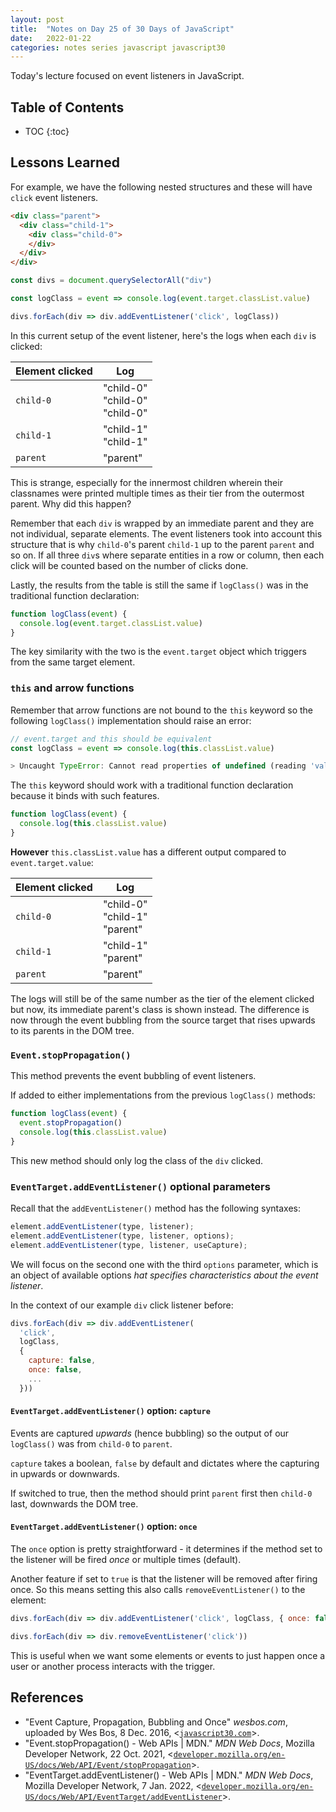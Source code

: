 ```yaml
---
layout: post
title:  "Notes on Day 25 of 30 Days of JavaScript"
date:   2022-01-22
categories: notes series javascript javascript30 
---
```


Today's lecture focused on event listeners in JavaScript.

## Table of Contents
* TOC
{:toc}

## Lessons Learned

For example, we have the following nested structures and these will have `click` event listeners.

~~~ html
<div class="parent">
  <div class="child-1">
    <div class="child-0">
    </div>
  </div>
</div>
~~~

~~~ javascript
const divs = document.querySelectorAll("div")

const logClass = event => console.log(event.target.classList.value)

divs.forEach(div => div.addEventListener('click', logClass))
~~~

In this current setup of the event listener, here's the logs when each `div` is clicked:

| Element clicked | Log                                 |
|-----------------|-------------------------------------|
| `child-0`       | "child-0"<br>"child-0"<br>"child-0" |
| `child-1`       | "child-1"<br>"child-1"              |
| `parent`        | "parent"                            |

This is strange, especially for the innermost children wherein their classnames were printed multiple times as their tier from the outermost parent. Why did this happen?

Remember that each `div` is wrapped by an immediate parent and they are not individual, separate elements. The event listeners took into account this structure that is why `child-0`'s parent `child-1` up to the parent `parent` and so on. If all three `div`s where separate entities in a row or column, then each click will be counted based on the number of clicks done.

Lastly, the results from the table is still the same if `logClass()` was in the traditional function declaration:

~~~ javascript
function logClass(event) {
  console.log(event.target.classList.value)
}
~~~

The key similarity with the two is the `event.target` object which triggers from the same target element.

### `this` and arrow functions

Remember that arrow functions are not bound to the `this` keyword so the following `logClass()` implementation should raise an error:

~~~ javascript
// event.target and this should be equivalent
const logClass = event => console.log(this.classList.value)

> Uncaught TypeError: Cannot read properties of undefined (reading 'value')
~~~

The `this` keyword should work with a traditional function declaration because it binds with such features.

~~~ javascript
function logClass(event) {
  console.log(this.classList.value)
}
~~~

**However** `this.classList.value` has a different output compared to `event.target.value`:

| Element clicked | Log                                |
|-----------------|------------------------------------|
| `child-0`       | "child-0"<br>"child-1"<br>"parent" |
| `child-1`       | "child-1"<br>"parent"              |
| `parent`        | "parent"                           |

The logs will still be of the same number as the tier of the element clicked but now, its immediate parent's class is shown instead. The difference is now through the event bubbling from the source target that rises upwards to its parents in the DOM tree.

### `Event.stopPropagation()`

This method prevents the event bubbling of event listeners.

If added to either implementations from the previous `logClass()` methods:

~~~ javascript
function logClass(event) {
  event.stopPropagation()
  console.log(this.classList.value)
}
~~~

This new method should only log the class of the `div` clicked.

### `EventTarget.addEventListener()` optional parameters

Recall that the `addEventListener()` method has the following syntaxes:

~~~ javascript
element.addEventListener(type, listener);
element.addEventListener(type, listener, options);
element.addEventListener(type, listener, useCapture);
~~~

We will focus on the second one with the third `options` parameter, which is an object of available options *hat specifies characteristics about the event listener*.

In the context of our example `div` click listener before:

~~~ javascript
divs.forEach(div => div.addEventListener(
  'click', 
  logClass,
  {
    capture: false,
    once: false,
    ...
  }))

~~~

#### `EventTarget.addEventListener()` option: `capture`

Events are captured *upwards* (hence bubbling) so the output of our `logClass()` was from `child-0` to `parent`. 

`capture` takes a boolean, `false` by default and dictates where the capturing in upwards or downwards. 

If switched to true, then the method should print `parent` first then `child-0` last, downwards the DOM tree.

#### `EventTarget.addEventListener()` option: `once`

The `once` option is pretty straightforward - it determines if the method set to the listener will be fired *once* or multiple times (default).

Another feature if set to `true` is that the listener will be removed after firing once. So this means setting this also calls `removeEventListener()` to the element:

~~~ javascript
divs.forEach(div => div.addEventListener('click', logClass, { once: false }))

divs.forEach(div => div.removeEventListener('click'))
~~~

This is useful when we want some elements or events to just happen once a user or another process interacts with the trigger.

## References
* "Event Capture, Propagation, Bubbling and Once" *wesbos.com*, uploaded by Wes Bos, 8 Dec. 2016, <[`javascript30.com`](https://javascript30.com/)>.
* "Event.stopPropagation() - Web APIs \| MDN." *MDN Web Docs*, Mozilla Developer Network, 22 Oct. 2021, <[`developer.mozilla.org/en-US/docs/Web/API/Event/stopPropagation`](https://developer.mozilla.org/en-US/docs/Web/API/Event/stopPropagation)>.
* "EventTarget.addEventListener() - Web APIs \| MDN." *MDN Web Docs*, Mozilla Developer Network, 7 Jan. 2022, <[`developer.mozilla.org/en-US/docs/Web/API/EventTarget/addEventListener`](https://developer.mozilla.org/en-US/docs/Web/API/EventTarget/addEventListener)>.

